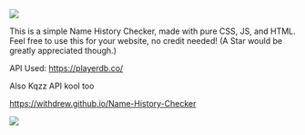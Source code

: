 ![](https://user-images.githubusercontent.com/52789876/115288545-8b6a7500-a11f-11eb-96c4-9800ac96c9ad.png)

This is a simple Name History Checker, made with pure CSS, JS, and HTML. Feel free to use this for your website, no credit needed! (A Star would be greatly appreciated though.)

API Used: https://playerdb.co/

Also Kqzz API kool too

https://withdrew.github.io/Name-History-Checker

![](https://user-images.githubusercontent.com/52789876/114550151-e1c34980-9c2f-11eb-90cf-c38761ecd497.PNG)
